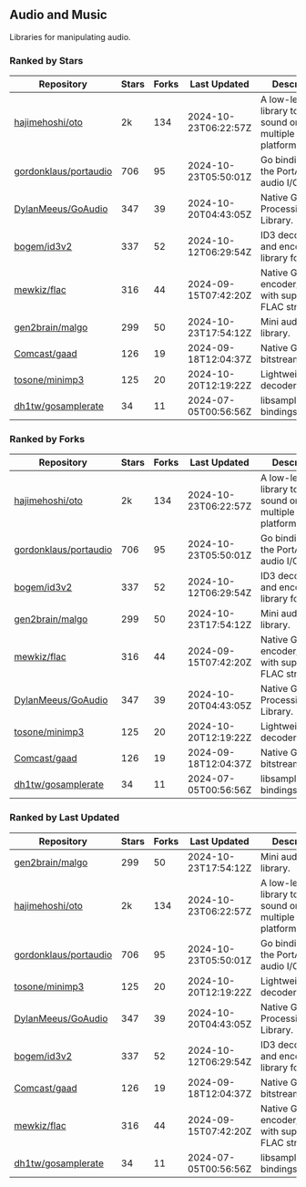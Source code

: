 ## Audio and Music

Libraries for manipulating audio.

### Ranked by Stars

| Repository | Stars | Forks | Last Updated | Description | 
|------------|-------|-------|--------------|-------------|
| [hajimehoshi/oto](https://github.com/hajimehoshi/oto) | 2k | 134 | 2024-10-23T06:22:57Z |  A low-level library to play sound on multiple platforms. |
| [gordonklaus/portaudio](https://github.com/gordonklaus/portaudio) | 706 | 95 | 2024-10-23T05:50:01Z |  Go bindings for the PortAudio audio I/O library. |
| [DylanMeeus/GoAudio](https://github.com/DylanMeeus/GoAudio) | 347 | 39 | 2024-10-20T04:43:05Z |  Native Go Audio Processing Library. |
| [bogem/id3v2](https://github.com/bogem/id3v2) | 337 | 52 | 2024-10-12T06:29:54Z |  ID3 decoding and encoding library for Go. |
| [mewkiz/flac](https://github.com/mewkiz/flac) | 316 | 44 | 2024-09-15T07:42:20Z |  Native Go FLAC encoder/decoder with support for FLAC streams. |
| [gen2brain/malgo](https://github.com/gen2brain/malgo) | 299 | 50 | 2024-10-23T17:54:12Z |  Mini audio library. |
| [Comcast/gaad](https://github.com/Comcast/gaad) | 126 | 19 | 2024-09-18T12:04:37Z |  Native Go AAC bitstream parser. |
| [tosone/minimp3](https://github.com/tosone/minimp3) | 125 | 20 | 2024-10-20T12:19:22Z |  Lightweight MP3 decoder library. |
| [dh1tw/gosamplerate](https://github.com/dh1tw/gosamplerate) | 34 | 11 | 2024-07-05T00:56:56Z |  libsamplerate bindings for go. |

### Ranked by Forks

| Repository | Stars | Forks | Last Updated | Description | 
|------------|-------|-------|--------------|-------------|
| [hajimehoshi/oto](https://github.com/hajimehoshi/oto) | 2k | 134 | 2024-10-23T06:22:57Z |  A low-level library to play sound on multiple platforms. |
| [gordonklaus/portaudio](https://github.com/gordonklaus/portaudio) | 706 | 95 | 2024-10-23T05:50:01Z |  Go bindings for the PortAudio audio I/O library. |
| [bogem/id3v2](https://github.com/bogem/id3v2) | 337 | 52 | 2024-10-12T06:29:54Z |  ID3 decoding and encoding library for Go. |
| [gen2brain/malgo](https://github.com/gen2brain/malgo) | 299 | 50 | 2024-10-23T17:54:12Z |  Mini audio library. |
| [mewkiz/flac](https://github.com/mewkiz/flac) | 316 | 44 | 2024-09-15T07:42:20Z |  Native Go FLAC encoder/decoder with support for FLAC streams. |
| [DylanMeeus/GoAudio](https://github.com/DylanMeeus/GoAudio) | 347 | 39 | 2024-10-20T04:43:05Z |  Native Go Audio Processing Library. |
| [tosone/minimp3](https://github.com/tosone/minimp3) | 125 | 20 | 2024-10-20T12:19:22Z |  Lightweight MP3 decoder library. |
| [Comcast/gaad](https://github.com/Comcast/gaad) | 126 | 19 | 2024-09-18T12:04:37Z |  Native Go AAC bitstream parser. |
| [dh1tw/gosamplerate](https://github.com/dh1tw/gosamplerate) | 34 | 11 | 2024-07-05T00:56:56Z |  libsamplerate bindings for go. |

### Ranked by Last Updated

| Repository | Stars | Forks | Last Updated | Description | 
|------------|-------|-------|--------------|-------------|
| [gen2brain/malgo](https://github.com/gen2brain/malgo) | 299 | 50 | 2024-10-23T17:54:12Z |  Mini audio library. |
| [hajimehoshi/oto](https://github.com/hajimehoshi/oto) | 2k | 134 | 2024-10-23T06:22:57Z |  A low-level library to play sound on multiple platforms. |
| [gordonklaus/portaudio](https://github.com/gordonklaus/portaudio) | 706 | 95 | 2024-10-23T05:50:01Z |  Go bindings for the PortAudio audio I/O library. |
| [tosone/minimp3](https://github.com/tosone/minimp3) | 125 | 20 | 2024-10-20T12:19:22Z |  Lightweight MP3 decoder library. |
| [DylanMeeus/GoAudio](https://github.com/DylanMeeus/GoAudio) | 347 | 39 | 2024-10-20T04:43:05Z |  Native Go Audio Processing Library. |
| [bogem/id3v2](https://github.com/bogem/id3v2) | 337 | 52 | 2024-10-12T06:29:54Z |  ID3 decoding and encoding library for Go. |
| [Comcast/gaad](https://github.com/Comcast/gaad) | 126 | 19 | 2024-09-18T12:04:37Z |  Native Go AAC bitstream parser. |
| [mewkiz/flac](https://github.com/mewkiz/flac) | 316 | 44 | 2024-09-15T07:42:20Z |  Native Go FLAC encoder/decoder with support for FLAC streams. |
| [dh1tw/gosamplerate](https://github.com/dh1tw/gosamplerate) | 34 | 11 | 2024-07-05T00:56:56Z |  libsamplerate bindings for go. |

